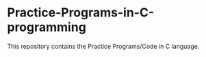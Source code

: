 # Practice-Programs-in-C-programming
 This repository contains the Practice Programs/Code in C language.
